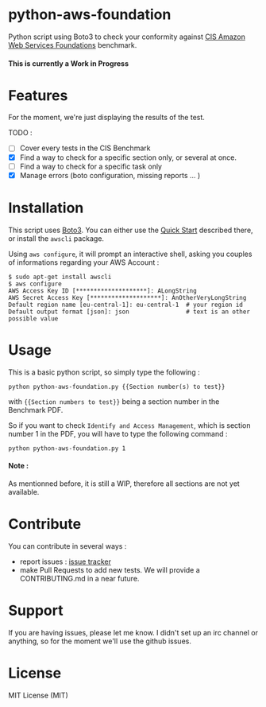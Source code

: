 # python-aws-foundation

Python script using Boto3 to check your conformity against [CIS Amazon Web Services Foundations](https://d0.awsstatic.com/whitepapers/compliance/AWS_CIS_Foundations_Benchmark.pdf) benchmark.

#### This is currently a **Work in Progress**

# Features

For the moment, we're just displaying the results of the test.

TODO :
- [ ] Cover every tests in the CIS Benchmark
- [x] Find a way to check for a specific section only, or several at once.
- [ ] Find a way to check for a specific task only
- [x] Manage errors (boto configuration, missing reports ... )

# Installation

This script uses [Boto3](https://github.com/boto/boto3#boto-3---the-aws-sdk-for-python).
You can either use the [Quick Start](https://github.com/boto/boto3#quick-start) described there, or install the `awscli` package.

Using `aws configure`, it will prompt an interactive shell, asking you couples of informations regarding your AWS Account :
```
$ sudo apt-get install awscli
$ aws configure
AWS Access Key ID [********************]: ALongString
AWS Secret Access Key [********************]: AnOtherVeryLongString
Default region name [eu-central-1]: eu-central-1  # your region id
Default output format [json]: json                # text is an other possible value
```


# Usage

This is a basic python script, so simply type the following :
```
python python-aws-foundation.py {{Section number(s) to test}}
```
with `{{Section numbers to test}}` being a section number in the Benchmark PDF.

So if you want to check `Identify and Access Management`, which is section number 1 in the PDF, you will have to type the following command :
```
python python-aws-foundation.py 1
```

#### Note :
As mentionned before, it is still a WIP, therefore all sections are not yet available.

# Contribute

You can contribute in several ways :
  - report issues : [issue tracker](https://github.com/SpoonBoy/python-aws-foundation/issues)
  - make Pull Requests to add new tests. We will provide a CONTRIBUTING.md in a near future.

# Support

If you are having issues, please let me know.
I didn't set up an irc channel or anything, so for the moment we'll use the github issues.

# License
MIT License (MIT)
